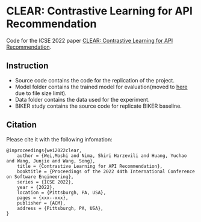 # CLEAR: Contrastive Learning for API Recommendation

  Code for the ICSE 2022 paper [CLEAR: Contrastive Learning for API Recommendation]().

## Instruction

* Source code contains the code for the replication of the project. 
* Model folder contains the trained model for evaluation(moved to [here]() due to file size limit). 
* Data folder contains the data used for the experiment. 
* BIKER study contains the source code for replicate BIKER baseline.

## Citation
Please cite it with the following infomation:
    
    @inproceedings{wei2022clear,
        author = {Wei,Moshi and Nima, Shiri Harzevili and Huang, Yuchao and Wang, Junjie and Wang, Song},
        title = {Contrastive Learning for API Recommendation},
        booktitle = {Proceedings of the 2022 44th International Conference on Software Engineering},
        series = {ICSE 2022},
        year = {2022},
        location = {Pittsburgh, PA, USA},
        pages = {xxx--xxx},
        publisher = {ACM},
        address = {Pittsburgh, PA, USA},
    }
